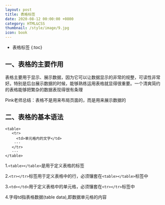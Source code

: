 ```yaml
---
layout: post
title: 表格标签
date: 2020-08-12 00:00:00 +0800
category: HTML&CSS
thumbnail: /style/image/9.jpg
icon: book
---
```


* 表格标签
{:toc}

## 一、表格的主要作用
表格主要用于显示、展示数据，因为它可以让数据显示的非常的规整，可读性非常好。特别是后台展示数据的时候，能够熟练运用表格就显得很重要。一个清爽简约的表格能够把繁杂的数据表现得很有条理  

Pink老师总结：表格不是用来布局页面的，而是用来展示数据的  

## 二、表格的基本语法
```
<table>
   <tr>
     <td>单元格内的文字</td>
    ···
   </tr>
   ···
</table>
```
1.`<table></table>`是用于定义表格的标签  

2.`<tr></tr>`标签用于定义表格中的行，必须镶套在`<table></table>`标签中  

3.`<td></td>`用于定义表格中的单元格，必须镶套在`<tr></tr>`标签中  

4.字母td指表格数据(table data),即数据单元格的内容  

 
